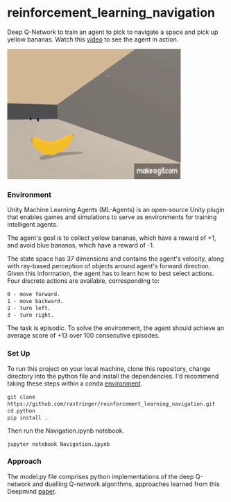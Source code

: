 # reinforcement_learning_navigation
Deep Q-Network to train an agent to pick to navigate a space and pick up yellow bananas. Watch this [video](https://youtu.be/_lqlJ6umfBE) to see the agent in action.

<img src="Duelling_DQN_500_Episodes.gif" width="400" height="300" />

### Environment

Unity Machine Learning Agents (ML-Agents) is an open-source Unity plugin that enables games and simulations to serve as environments for training intelligent agents. 

The agent's goal is to collect yellow bananas, which have a reward of +1, and avoid blue bananas, which have a reward of -1.

The state space has 37 dimensions and contains the agent's velocity, along with ray-based perception of objects around agent's forward direction. Given this information, the agent has to learn how to best select actions. Four discrete actions are available, corresponding to:

    0 - move forward.
    1 - move backward.
    2 - turn left.
    3 - turn right.

The task is episodic. To solve the environment, the agent should achieve an average score of +13 over 100 consecutive episodes.


### Set Up

To run this project on your local machine, clone this repository, change directory into the python file and install the dependencies. I'd recommend taking these steps within a conda [environment](https://conda.io/docs/user-guide/tasks/manage-environments.html#creating-an-environment-with-commands).

```
git clone https://github.com/rastringer/reinforcement_learning_navigation.git
cd python 
pip install .
```

Then run the Navigation.ipynb notebook.

```
jupyter notebook Navigation.ipynb
```


### Approach

The model.py file comprises python implementations of the deep Q-network and duelling Q-network algorithms, approaches learned from this Deepmind [paper](https://storage.googleapis.com/deepmind-media/dqn/DQNNaturePaper.pdf).

